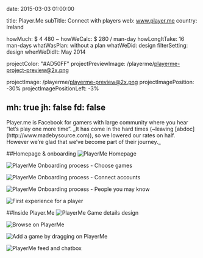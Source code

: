 date: 2015-03-03 01:00:00

title: Player.Me
subTitle: Connect with players
web: www.player.me
country: Ireland

howMuch: $ 4 480 ~
howWeCalc: $ 280 / man-day
howLongItTake: 16 man-days
whatWasPlan: without a plan
whatWeDid: design
filterSetting: design
whenWeDidIt: May 2014

projectColor: "#AD50FF"
projectPreviewImage: /playerme/playerme-project-preview@2x.png

projectImage: /playerme/playerme-preview@2x.png
projectImagePosition: -30%
projectImagePositionLeft: -3%

mh: true
jh: false
fd: false
---


<div id="description" class="description">
Player.me is Facebook for gamers with large community where you hear “let’s play one more time”.
_It has come in the hard times (~leaving [abdoc](http://www.madebysource.com)), so we lowered our rates on half. However we’re glad that we’ve become part of their journey._
</div>

##Homepage & onboarding
<img class="lazyload lazyload container-page"
  data-src="/playerme/playerme-homepage.png"
  data-srcset="/playerme/playerme-homepage@2x.png 2000w,
          /playerme/playerme-homepage.png 1280w,
          /playerme/playerme-homepage@small.png 800w,"
  sizes="100%"
  alt="PlayerMe Homepage">

<img class="lazyload container-page"
  data-src="/playerme/playerme-onboarding-games.png"
  data-srcset="/playerme/playerme-onboarding-games@2x.png 2000w,
          /playerme/playerme-onboarding-games.png 1280w,
          /playerme/playerme-onboarding-games@small.png 800w,"
  sizes="100%"
  alt="PlayerMe Onboarding process - Choose games">

<img class="lazyload container-page left"
  data-src="/playerme/playerme-onboarding-story.png"
  data-srcset="/playerme/playerme-onboarding-story@2x.png 2000w,
          /playerme/playerme-onboarding-story.png 1280w,
          /playerme/playerme-onboarding-story.png 800w,"
  sizes="100%"
  alt="PlayerMe Onboarding process - Connect accounts">

<img class="lazyload container-page right"
  data-src="/playerme/playerme-onboarding-friends.png"
  data-srcset="/playerme/playerme-onboarding-friends@2x.png 2000w,
          /playerme/playerme-onboarding-friends.png 1280w,
          /playerme/playerme-onboarding-friends.png 800w,"
  sizes="100%"
  alt="PlayerMe Onboarding process - People you may know">

<img class="lazyload container-page"
  data-src="/playerme/playerme-empty-profile-first-glance.png"
  data-srcset="/playerme/playerme-empty-profile-first-glance@2x.png 2000w,
          /playerme/playerme-empty-profile-first-glance.png 1280w,
          /playerme/playerme-empty-profile-first-glance@small.png 800w,"
  sizes="100%"
  alt="First experience for a player">

##Inside Player.Me
<img class="lazyload container-page"
  data-src="/playerme/playerme-game-details.png"
  data-srcset="/playerme/playerme-game-details@2x.png 2000w,
          /playerme/playerme-game-details.png 1280w,
          /playerme/playerme-game-details@small.png 800w,"
  sizes="100%"
  alt="PlayerMe Game details design">

<img class="lazyload container-page left"
  data-src="/playerme/playerme-browse.png"
  data-srcset="/playerme/playerme-browse@2x.png 2000w,
          /playerme/playerme-browse.png 1280w,
          /playerme/playerme-browse.png 800w,"
  sizes="100%"
  alt="Browse on PlayerMe ">

<img class="lazyload container-page right"
  data-src="/playerme/playerme-add-game.png"
  data-srcset="/playerme/playerme-add-game@2x.png 2000w,
          /playerme/playerme-add-game.png 1280w,
          /playerme/playerme-add-game.png 800w,"
  sizes="100%"
  alt="Add a game by dragging on PlayerMe">

<img class="lazyload container-page"
  data-src="/playerme/playerme-chatbox.png"
  data-srcset="/playerme/playerme-chatbox@2x.png 2000w,
          /playerme/playerme-chatbox.png 1280w,
          /playerme/playerme-chatbox@small.png 800w,"
  sizes="100%"
  alt="PlayerMe feed and chatbox">

